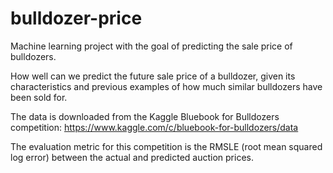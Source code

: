 # bulldozer-price

Machine learning project with the goal of predicting the sale price of bulldozers.

How well can we predict the future sale price of a bulldozer, given its characteristics and previous examples of how much similar bulldozers have been sold for.

The data is downloaded from the Kaggle Bluebook for Bulldozers competition: https://www.kaggle.com/c/bluebook-for-bulldozers/data

The evaluation metric for this competition is the RMSLE (root mean squared log error) between the actual and predicted auction prices.